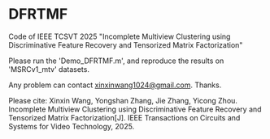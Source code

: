 # DFRTMF
Code of IEEE TCSVT 2025 "Incomplete Multiview Clustering using Discriminative Feature Recovery and Tensorized Matrix Factorization"

Please run the 'Demo_DFRTMF.m', and reproduce the results on 'MSRCv1_mtv' datasets.

Any problem can contact xinxinwang1024@gmail.com. Thanks.

Please cite: Xinxin Wang, Yongshan Zhang, Jie Zhang, Yicong Zhou. Incomplete Multiview Clustering using Discriminative Feature Recovery and Tensorized Matrix Factorization[J]. IEEE Transactions on Circuits and Systems for Video Technology, 2025.
